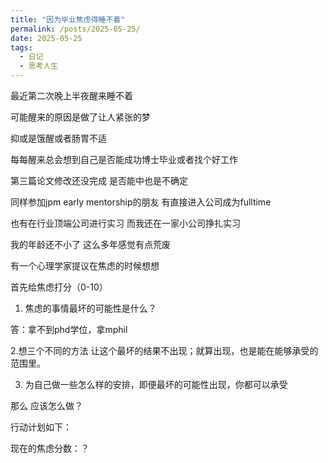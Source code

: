 ```yaml
---
title: "因为毕业焦虑得睡不着"
permalink: /posts/2025-05-25/
date: 2025-05-25
tags:
  - 日记
  - 思考人生
---
```

最近第二次晚上半夜醒来睡不着

可能醒来的原因是做了让人紧张的梦 

抑或是饿醒或者肠胃不适

每每醒来总会想到自己是否能成功博士毕业或者找个好工作

第三篇论文修改还没完成 是否能中也是不确定

同样参加jpm early mentorship的朋友 有直接进入公司成为fulltime

也有在行业顶端公司进行实习 而我还在一家小公司挣扎实习

我的年龄还不小了 这么多年感觉有点荒废 

有一个心理学家提议在焦虑的时候想想

首先给焦虑打分（0-10）

1. 焦虑的事情最坏的可能性是什么？

答：拿不到phd学位，拿mphil

2.想三个不同的方法 让这个最坏的结果不出现；就算出现，也是能在能够承受的范围里。

3. 为自己做一些怎么样的安排，即便最坏的可能性出现，你都可以承受


那么 应该怎么做？

行动计划如下：

现在的焦虑分数：？



